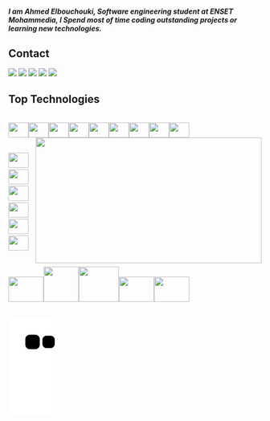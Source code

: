##### I am Ahmed Elbouchouki, Software engineering student at ENSET Mohammedia, I Spend most of time coding outstanding projects or learning new technologies.


## Contact
<div><a href="https://wa.me/212680792904?text=ElbouchoukiAhmed" target="_blank"><img src="https://img.shields.io/badge/WhatsApp-25D366?style=for-the-badge&logo=whatsapp&logoColor=white"></a> <a href="mailto: elbouchoukigamer@gmail.com" target="_blank"><img src="https://img.shields.io/badge/Gmail-D14836?style=for-the-badge&logo=gmail&logoColor=white"></a> <a href="http://m.me/GoAwayDudeeeeee" target="_blank"><img src="https://img.shields.io/badge/Messenger-00B2FF?style=for-the-badge&logo=messenger&logoColor=white"></a> <a href="https://www.instagram.com/ahmed.elbouchouki/" target="_blank"><img src="https://img.shields.io/badge/Instagram-E4405F?style=for-the-badge&logo=instagram&logoColor=white"></a> <a href="https://www.linkedin.com/in/elbouchouki-ahmed/" target="_blank"><img src="https://img.shields.io/badge/LinkedIn-0077B5?style=for-the-badge&logo=linkedin&logoColor=white"></a>
</div>

## Top Technologies 
<div style="display: inline_block"><br>
  <img align="center" height="30" width="40" src="https://cdn.jsdelivr.net/gh/devicons/devicon/icons/nestjs/nestjs-plain.svg"
  /><img align="center" height="30" width="40" src="https://cdn.jsdelivr.net/gh/devicons/devicon/icons/react/react-original.svg"
  /><img align="center" height="30" width="40" src="https://cdn.jsdelivr.net/gh/devicons/devicon/icons/vuejs/vuejs-original.svg"
  /><img align="center" height="30" width="40" src="https://cdn.jsdelivr.net/gh/devicons/devicon/icons/nextjs/nextjs-original.svg"
  /><img align="center" height="30" width="40" src="https://cdn.jsdelivr.net/gh/devicons/devicon/icons/nodejs/nodejs-original.svg"
  /><img align="center" height="30" width="40" src="https://cdn.jsdelivr.net/gh/devicons/devicon/icons/sequelize/sequelize-original.svg"
  /><img align="center" height="30" width="40" src="https://cdn.jsdelivr.net/gh/devicons/devicon/icons/tailwindcss/tailwindcss-plain.svg"
  /><img align="center" height="30" width="40" src="https://cdn.jsdelivr.net/gh/devicons/devicon/icons/materialui/materialui-plain.svg"
  /><img align="center" height="30" width="40" src="https://cdn.quasar.dev/logo-v2/svg/logo.svg"
  />
  <img align="right" height="250" width="450" src="https://github-readme-stats.vercel.app/api/top-langs/?username=elbouchouki&hide=python&layout=compact&theme=radical"
  />
</div>

  ##

<div><img  height="30" width="40" src="https://cdn.jsdelivr.net/gh/devicons/devicon/icons/typescript/typescript-plain.svg"
  /><img  height="30" width="40" src="https://cdn.jsdelivr.net/gh/devicons/devicon/icons/c/c-plain.svg"
  /><img  height="30" width="40" src="https://cdn.jsdelivr.net/gh/devicons/devicon/icons/cplusplus/cplusplus-plain.svg"
  /><img height="30" width="40" src="https://cdn.jsdelivr.net/gh/devicons/devicon/icons/javascript/javascript-plain.svg"
  /><img  height="30" width="40" src="https://cdn.jsdelivr.net/gh/devicons/devicon/icons/html5/html5-plain.svg"
  /><img  height="30" width="40" src="https://cdn.jsdelivr.net/gh/devicons/devicon/icons/bash/bash-plain.svg"
  /></div>

  ##

  <div>
  <img height="50" width="70" src="https://cdn.jsdelivr.net/gh/devicons/devicon/icons/heroku/heroku-plain-wordmark.svg"
  /><img height="70" width="70" src="https://cdn.jsdelivr.net/gh/devicons/devicon/icons/mysql/mysql-plain-wordmark.svg"
  /><img height="70" width="80" src="https://cdn.jsdelivr.net/gh/devicons/devicon/icons/git/git-original-wordmark.svg"
  /><img height="50" width="70" src="https://cdn.jsdelivr.net/gh/devicons/devicon/icons/github/github-original-wordmark.svg"
  /><img height="50" width="70" src="https://cdn.jsdelivr.net/gh/devicons/devicon/icons/gitlab/gitlab-original-wordmark.svg"
  />
  </div>

  ##

<div>

  ![Snake animation](https://github.com/elbouchouki/elbouchouki/blob/output/github-contribution-grid-snake.svg)

</div>
